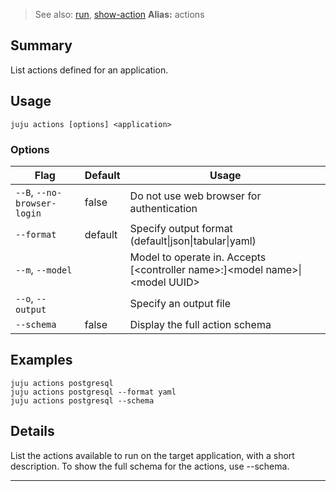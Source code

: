 > See also: [run](/t/10052), [show-action](/t/10219)
**Alias:** actions

## Summary
List actions defined for an application.

## Usage
```juju actions [options] <application>```

### Options
| Flag | Default | Usage |
| --- | --- | --- |
| `--B`, `--no-browser-login` | false | Do not use web browser for authentication |
| `--format` | default | Specify output format (default&#x7c;json&#x7c;tabular&#x7c;yaml) |
| `--m`, `--model` |  | Model to operate in. Accepts [&lt;controller name&gt;:]&lt;model name&gt;&#x7c;&lt;model UUID&gt; |
| `--o`, `--output` |  | Specify an output file |
| `--schema` | false | Display the full action schema |

## Examples

    juju actions postgresql
    juju actions postgresql --format yaml
    juju actions postgresql --schema


## Details

List the actions available to run on the target application, with a short
description.  To show the full schema for the actions, use --schema.


---

